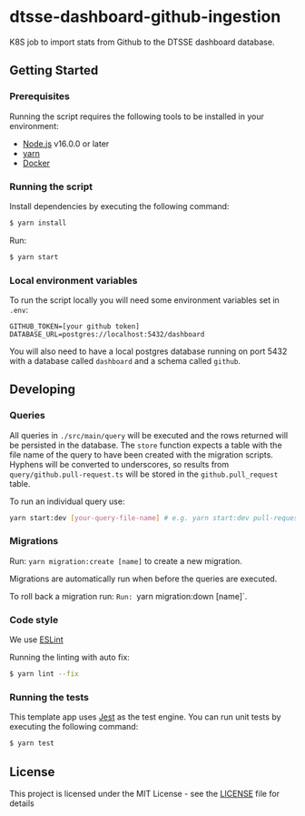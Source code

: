# dtsse-dashboard-github-ingestion

K8S job to import stats from Github to the DTSSE dashboard database.

## Getting Started

### Prerequisites

Running the script requires the following tools to be installed in your environment:

- [Node.js](https://nodejs.org/) v16.0.0 or later
- [yarn](https://yarnpkg.com/)
- [Docker](https://www.docker.com)

### Running the script

Install dependencies by executing the following command:

```bash
$ yarn install
```

Run:

```bash
$ yarn start
```

### Local environment variables

To run the script locally you will need some environment variables set in `.env`:

```dotenv
GITHUB_TOKEN=[your github token]
DATABASE_URL=postgres://localhost:5432/dashboard
```

You will also need to have a local postgres database running on port 5432 with a database called `dashboard` and a schema called `github`.

## Developing

### Queries

All queries in `./src/main/query` will be executed and the rows returned will be persisted in the database. The `store` function expects a
table with the file name of the query to have been created with the migration scripts. Hyphens will be converted to underscores, so results from
`query/github.pull-request.ts` will be stored in the `github.pull_request` table.

To run an individual query use:

```bash
yarn start:dev [your-query-file-name] # e.g. yarn start:dev pull-request
```

### Migrations

Run: `yarn migration:create [name]` to create a new migration.

Migrations are automatically run when before the queries are executed.

To roll back a migration run: `Run: `yarn migration:down [name]`.

### Code style

We use [ESLint](https://github.com/typescript-eslint/typescript-eslint)

Running the linting with auto fix:

```bash
$ yarn lint --fix
```

### Running the tests

This template app uses [Jest](https://jestjs.io//) as the test engine. You can run unit tests by executing
the following command:

```bash
$ yarn test
```

## License

This project is licensed under the MIT License - see the [LICENSE](LICENSE) file for details
